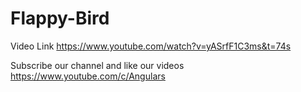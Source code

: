 # Flappy-Bird

Video Link  https://www.youtube.com/watch?v=yASrfF1C3ms&t=74s

Subscribe our channel and like our videos https://www.youtube.com/c/Angulars
